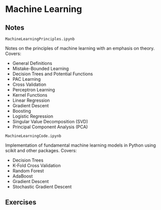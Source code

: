 
# Machine Learning

## Notes

`MachineLearningPrinciples.ipynb`

Notes on the principles of machine learning with an emphasis on theory. Covers:
* General Definitions
* Mistake-Bounded Learning
* Decision Trees and Potential Functions
* PAC Learning
* Cross Validation
* Perceptron Learning
* Kernel Functions
* Linear Regression
* Gradient Descent
* Boosting
* Logistic Regression
* Singular Value Decomposition (SVD)
* Principal Component Analysis (PCA)

`MachineLearningCode.ipynb`

Implementation of fundamental machine learning models in Python using scikit and other packages. Covers:
* Decision Trees
* K-Fold Cross Validation
* Random Forest
* AdaBoost
* Gradient Descent
* Stochastic Gradient Descent

## Exercises
